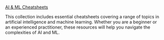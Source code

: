 [AI & ML Cheatsheets](https://github.com/Yimyaa/AI-ML-Cheatsheets)

This collection includes essential cheatsheets covering a range of topics in artificial intelligence and machine learning. Whether you are a beginner or an experienced practitioner, these resources will help you navigate the complexities of AI and ML.

